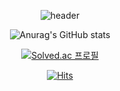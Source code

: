 <div align=center>
  
  ![header](https://capsule-render.vercel.app/api?type=waving&color=0:E5FF00,100:0FC700&height=300&text=welcome&fontSize=95&fontColor=FFFFFF&fontAlignY=35&animation=fadeIn&desc=HeeSeon's%20GitHub&descSize=35&descAlignY=55)
  
  ![Anurag's GitHub stats](https://github-readme-stats.vercel.app/api?username=hsgh085&show_icons=true&theme=radical)
  
  [![Solved.ac
프로필](http://mazassumnida.wtf/api/v2/generate_badge?boj=lynn917)](https://solved.ac/lynn917/)
  
  [![Hits](https://hits.seeyoufarm.com/api/count/incr/badge.svg?url=https%3A%2F%2Fgithub.com%2Fhsgh085&count_bg=%2379C83D&title_bg=%23065300&icon=furrynetwork.svg&icon_color=%23E7E7E7&title=visit&edge_flat=false)](https://hits.seeyoufarm.com)
  
</div>
<!--
**hsgh085/hsgh085** is a ✨ _special_ ✨ repository because its `README.md` (this file) appears on your GitHub profile.

Here are some ideas to get you started:

- 🔭 I’m currently working on ...
- 🌱 I’m currently learning ...
- 👯 I’m looking to collaborate on ...
- 🤔 I’m looking for help with ...
- 💬 Ask me about ...
- 📫 How to reach me: ...
- 😄 Pronouns: ...
- ⚡ Fun fact: ...
-->
